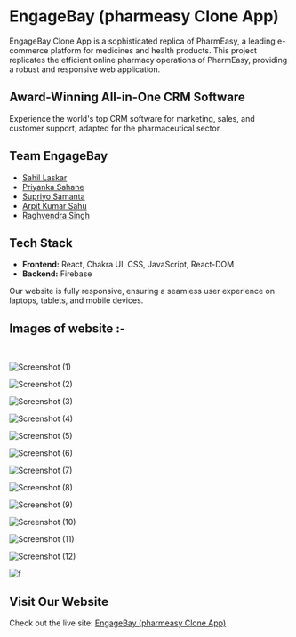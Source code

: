 # EngageBay (pharmeasy Clone App)

EngageBay Clone App is a sophisticated replica of PharmEasy, a leading e-commerce platform for medicines and health products. This project replicates the efficient online pharmacy operations of PharmEasy, providing a robust and responsive web application.

## Award-Winning All-in-One CRM Software
Experience the world's top CRM software for marketing, sales, and customer support, adapted for the pharmaceutical sector.

## Team EngageBay
- [Sahil Laskar](https://github.com/Sakil9051)
- [Priyanka Sahane](https://github.com/er-priyanka)
- [Supriyo Samanta](https://github.com/supriyosamanta1997)
- [Arpit Kumar Sahu](https://github.com/arpitkumarsahu)
- [Raghvendra Singh](https://github.com/raghavendra7992)

## Tech Stack
- **Frontend:** React, Chakra UI, CSS, JavaScript, React-DOM
- **Backend:** Firebase

Our website is fully responsive, ensuring a seamless user experience on laptops, tablets, and mobile devices.

<H2>Images of website :- </H2>

</br>

![Screenshot (1)](https://user-images.githubusercontent.com/103948325/209424895-c446cf56-655b-40e2-9de9-d9e5c0d5a55a.png)

![Screenshot (2)](https://user-images.githubusercontent.com/103948325/209424980-8a25c850-9923-4fbd-b15f-93d1d05abee4.png)

![Screenshot (3)](https://user-images.githubusercontent.com/103948325/209424997-b7490306-e397-4a80-a8db-a30b2036413c.png)

![Screenshot (4)](https://user-images.githubusercontent.com/103948325/209425017-1be06a5b-6ec2-4f93-bfe1-d3d079f3ccd6.png)

![Screenshot (5)](https://user-images.githubusercontent.com/103948325/209425028-9a863188-3c9f-4bc3-a370-1e8aa31d290c.png)

![Screenshot (6)](https://user-images.githubusercontent.com/103948325/209425036-b09a6fae-ff2a-4bb0-bb75-0ce9fd9c1487.png)

![Screenshot (7)](https://user-images.githubusercontent.com/103948325/209425046-7b0314e6-8fa0-42e1-83a6-ecd7e6ee19cc.png)

![Screenshot (8)](https://user-images.githubusercontent.com/103948325/209425061-acb5f1f5-a7a1-4bec-914a-833ef5ea3424.png)

![Screenshot (9)](https://user-images.githubusercontent.com/103948325/209425073-6b3a95a3-77e7-4cb0-9128-32690db9a044.png)

![Screenshot (10)](https://user-images.githubusercontent.com/103948325/209425122-6d246156-5fde-40a2-9701-655b2326674e.png)

![Screenshot (11)](https://user-images.githubusercontent.com/103948325/209425085-0a545cc8-3cd8-49df-b43d-58826a61f95a.png)

![Screenshot (12)](https://user-images.githubusercontent.com/103948325/209425106-908ccf4d-8ee3-4b2e-8c85-a8786876e5c2.png)

![f](https://user-images.githubusercontent.com/105920094/208587218-ce8c55bd-d61f-4af1-91d5-deea9f2ca743.png)


## Visit Our Website
Check out the live site: [EngageBay (pharmeasy Clone App)](https://brawny-base-7995-6r5h.vercel.app/)



